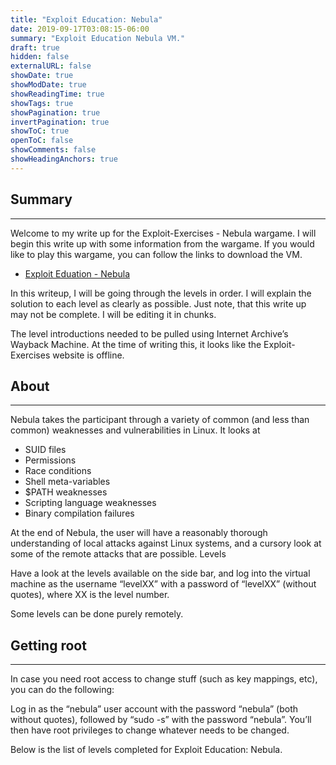 ```yaml
---
title: "Exploit Education: Nebula"
date: 2019-09-17T03:08:15-06:00
summary: "Exploit Education Nebula VM."
draft: true
hidden: false
externalURL: false
showDate: true
showModDate: true
showReadingTime: true
showTags: true
showPagination: true
invertPagination: true
showToC: true
openToC: false
showComments: false
showHeadingAnchors: true
---
```


## Summary
---

Welcome to my write up for the Exploit-Exercises - Nebula wargame. I will begin this write up with some information from the wargame. If you would like to play this wargame, you can follow the links to download the VM.

- [Exploit Eduation - Nebula](https://exploit.education/nebula/)

In this writeup, I will be going through the levels in order. I will explain the solution to each level as clearly as possible. Just note, that this write up may not be complete. I will be editing it in chunks.

The level introductions needed to be pulled using Internet Archive’s Wayback Machine. At the time of writing this, it looks like the Exploit-Exercises website is offline.

## About
---

Nebula takes the participant through a variety of common (and less than common) weaknesses and vulnerabilities in Linux. It looks at

- SUID files
- Permissions
- Race conditions
- Shell meta-variables
- $PATH weaknesses
- Scripting language weaknesses
- Binary compilation failures

At the end of Nebula, the user will have a reasonably thorough understanding of local attacks against Linux systems, and a cursory look at some of the remote attacks that are possible.
Levels

Have a look at the levels available on the side bar, and log into the virtual machine as the username “levelXX” with a password of “levelXX” (without quotes), where XX is the level number.

Some levels can be done purely remotely.

## Getting root
---

In case you need root access to change stuff (such as key mappings, etc), you can do the following:

Log in as the “nebula” user account with the password “nebula” (both without quotes), followed by “sudo -s” with the password “nebula”. You’ll then have root privileges to change whatever needs to be changed.

Below is the list of levels completed for Exploit Education: Nebula.

